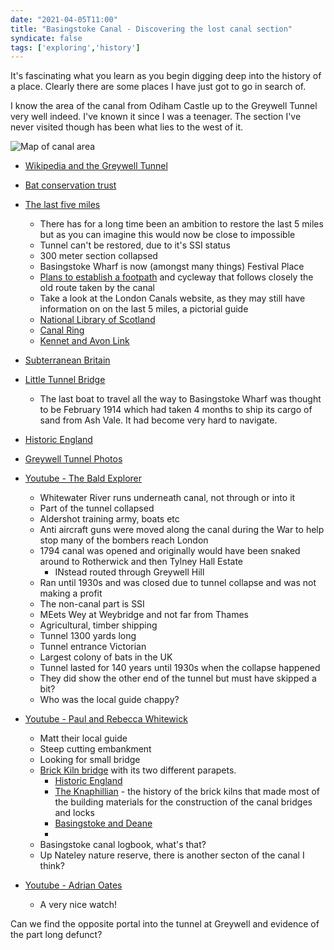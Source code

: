 ```yaml
---
date: "2021-04-05T11:00"
title: "Basingstoke Canal - Discovering the lost canal section"
syndicate: false
tags: ['exploring','history']
---
```

It's fascinating what you learn as you begin digging deep into the history of a place. Clearly there are some places I have just got to go in search of. 

I know the area of the canal from Odiham Castle up to the Greywell Tunnel very well indeed. I've known it since I was a teenager. The section I've never visited though has been what lies to the west of it.

![Map of canal area](https://res.cloudinary.com/dqpknoetx/image/upload/v1617621065/84062606-2656-4C77-835F-D3A75E9D5C86_esqodi.jpg)

- [Wikipedia and the Greywell Tunnel](https://en.wikipedia.org/wiki/Greywell_Tunnel)

- [Bat conservation trust](http://batconservationtrust.blogspot.com/2018/03/bats-in-greywell-tunnel-hampshire.html?m=1)

- [The last five miles](https://basingstoke-canal.org.uk/about/the-canal/the-last-5-miles/)
	- There has for a long time been an ambition to restore the last 5 miles but as you can imagine this would now be close to impossible
	- Tunnel can't be restored, due to it's SSI status
	- 300 meter section collapsed
	- Basingstoke Wharf is now (amongst many things) Festival Place 
	- [Plans to establish a footpath](https://www.basingstoke.gov.uk/content/doclib/42.pdf) and cycleway that follows closely the old route taken by the canal
	- Take a look at the London Canals website, as they may still have information on on the last 5 miles, a pictorial guide
	- [National Library of Scotland](http://maps.nls.uk/geo/explore/#zoom=16&lat=51.2633&lon=-0.9964&layers=171)
	- [Canal Ring](https://basingstoke-canal.org.uk/bcs/wp-content/uploads/2013/04/Hants-and-Berks-Canal-Map.jpg)
	- [Kennet and Avon Link](https://basingstoke-canal.org.uk/bcs/wp-content/uploads/2013/04/Berks-Hants-Canal.jpg)

- [Subterranean Britain](https://www.subbrit.org.uk/sites/greywell-tunnel-basingstoke-canal/)

- [Little Tunnel Bridge](https://www.subbrit.org.uk/sites/little-tunnel-basingstoke-canal/)
	- The last boat to travel all the way to Basingstoke Wharf was thought to be February 1914 which had taken 4 months to ship its cargo of sand from Ash Vale. It had become very hard to navigate.

- [Historic England](https://historicengland.org.uk/listing/the-list/list-entry/1339863)

- [Greywell Tunnel Photos](https://www.flickr.com/photos/johnspooner/5782255998)

- [Youtube - The Bald Explorer](https://m.youtube.com/watch?v=09Yz1pruGHc)
	- Whitewater River runs underneath canal, not through or into it
	- Part of the tunnel collapsed
	- Aldershot training army, boats etc
	- Anti aircraft guns were moved along the canal during the War to help stop many of the bombers reach London
	- 1794 canal was opened and originally would have been snaked around to Rotherwick and then Tylney Hall Estate
		- INstead routed through Greywell Hill
	- Ran until 1930s and was closed due to tunnel collapse and was not making a profit
	- The non-canal part is SSI
	- MEets Wey at Weybridge and not far from Thames
	- Agricultural, timber shipping
	- Tunnel 1300 yards long
	- Tunnel entrance Victorian
	- Largest colony of bats in the UK
	- Tunnel lasted for 140 years until 1930s when the collapse happened
	- They did show the other end of the tunnel but must have skipped a bit?
	- Who was the local guide chappy?

- [Youtube - Paul and Rebecca Whitewick](https://m.youtube.com/watch?v=V2nmizr9JHU)
	- Matt their local guide
	- Steep cutting embankment
	- Looking for small bridge
	- [Brick Kiln bridge](https://www.hants.gov.uk/thingstodo/countryparks/basingstokecanal/explore/brickkilnbridge) with its two different parapets. 
		- [Historic England](https://historicengland.org.uk/listing/the-list/list-entry/1092940)
		- [The Knaphillian](https://theknaphillian.co.uk/history-three/) - the history of the brick kilns that made most of the building materials for the construction of the canal bridges and locks
		- [Basingstoke and Deane](https://www.basingstoke.gov.uk/content/page/64346/Basingstoke%20Canal%20CAA.pdf)
		- 
	- Basingstoke canal logbook, what's that?
	- Up Nateley nature reserve, there is another secton of the canal I think?

- [Youtube - Adrian Oates](https://m.youtube.com/watch?v=R01kAJ0CRAk)
	- A very nice watch!

Can we find the opposite portal into the tunnel at Greywell and evidence of the part long defunct?
